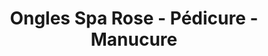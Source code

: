 ---
title: "Ongles Spa Rose - Pédicure - Manucure"
url: /vaudreuil-dorion/ongles-spa-rose-pedicure-manucure/
shop: beauty
---